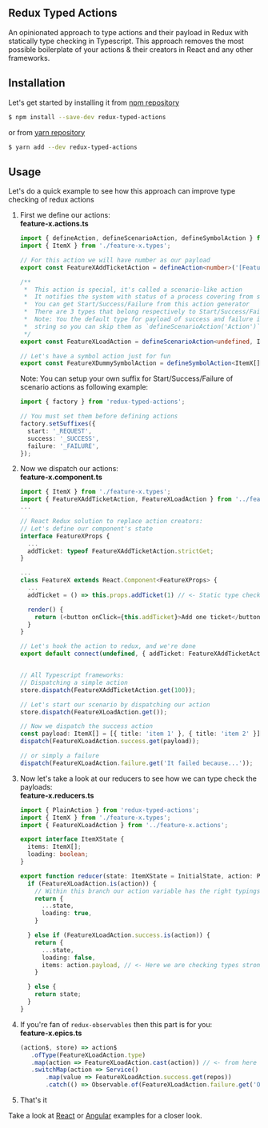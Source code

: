 ## Redux Typed Actions

An opinionated approach to type actions and their payload in Redux with statically type checking in Typescript.
This approach removes the most possible boilerplate of your actions & their creators in React and any other frameworks.

## Installation
Let's get started by installing it from [npm repository](https://www.npmjs.com/package/redux-typed-actions)
```sh
$ npm install --save-dev redux-typed-actions
```
or from [yarn repository](https://yarnpkg.com/en/package/redux-typed-actions)
```sh
$ yarn add --dev redux-typed-actions
```

## Usage
Let's do a quick example to see how this approach can improve type checking of redux actions

1. First we define our actions:  
    **feature-x.actions.ts**
    ```ts
    import { defineAction, defineScenarioAction, defineSymbolAction } from 'redux-typed-actions';
    import { ItemX } from './feature-x.types';

    // For this action we will have number as our payload
    export const FeatureXAddTicketAction = defineAction<number>('[Feature X] Add Ticket');

    /**
     *  This action is special, it's called a scenario-like action
     *  It notifies the system with status of a process covering from start to end.
     *  You can get Start/Success/Failure from this action generator
     *  There are 3 types that belong respectively to Start/Success/Failure
     *  Note: You the default type for payload of success and failure is
     *  string so you can skip them as `defineScenarioAction('Action')` 
     */
    export const FeatureXLoadAction = defineScenarioAction<undefined, ItemX[], string>('[Feature X] Load');

    // Let's have a symbol action just for fun
    export const FeatureXDummySymbolAction = defineSymbolAction<ItemX[]>('[Feature X] Dummy Started');
    ```

    Note: You can setup your own suffix for Start/Success/Failure of scenario actions as following example:
    ```ts
    import { factory } from 'redux-typed-actions';
    
    // You must set them before defining actions
    factory.setSuffixes({
      start: '_REQUEST',
      success: '_SUCCESS',
      failure: '_FAILURE',
    });
    ```

2. Now we dispatch our actions:  
    **feature-x.component.ts**
    ```ts
    import { ItemX } from './feature-x.types';
    import { FeatureXAddTicketAction, FeatureXLoadAction } from '../feature-x.actions';
    ...

    // React Redux solution to replace action creators:
    // Let's define our component's state
    interface FeatureXProps {
      ...
      addTicket: typeof FeatureXAddTicketAction.strictGet;
    }

    ...
    class FeatureX extends React.Component<FeatureXProps> {
      ...
      addTicket = () => this.props.addTicket(1) // <- Static type checking

      render() {
        return (<button onClick={this.addTicket}>Add one ticket</button>); // />
      }
    }

    // Let's hook the action to redux, and we're done
    export default connect(undefined, { addTicket: FeatureXAddTicketAction.strictGet })(FeatureX);


    // All Typescript frameworks:
    // Dispatching a simple action
    store.dispatch(FeatureXAddTicketAction.get(100));

    // Let's start our scenario by dispatching our action
    store.dispatch(FeatureXLoadAction.get());

    // Now we dispatch the success action
    const payload: ItemX[] = [{ title: 'item 1' }, { title: 'item 2' }];
    dispatch(FeatureXLoadAction.success.get(payload));

    // or simply a failure
    dispatch(FeatureXLoadAction.failure.get('It failed because...'));
    ```

3. Now let's take a look at our reducers to see how we can type check the payloads:  
   **feature-x.reducers.ts**
   ```ts
   import { PlainAction } from 'redux-typed-actions';
   import { ItemX } from './feature-x.types';
   import { FeatureXLoadAction } from '../feature-x.actions';

   export interface ItemXState {
     items: ItemX[];
     loading: boolean;
   }

   export function reducer(state: ItemXState = InitialState, action: PlainAction): ItemXState {
     if (FeatureXLoadAction.is(action)) {
       // Within this branch our action variable has the right typings
       return {
         ...state,
         loading: true,
       }

     } else if (FeatureXLoadAction.success.is(action)) {
       return {
         ...state,
         loading: false,
         items: action.payload, // <- Here we are checking types strongly :)
       }

     } else {
       return state;
     }
   }
   ```

4. If you're fan of `redux-observables` then this part is for you:  
   **feature-x.epics.ts**
   ```ts
   (action$, store) => action$
      .ofType(FeatureXLoadAction.type)
      .map(action => FeatureXLoadAction.cast(action)) // <- from here we will have all the typings right :)
      .switchMap(action => Service()
          .map(value => FeatureXLoadAction.success.get(repos))
          .catch(() => Observable.of(FeatureXLoadAction.failure.get('Oops something went wrong!'))));
   ```

5. That's it


Take a look at [React](https://stackblitz.com/edit/react-redux-observable) or [Angular](https://stackblitz.com/edit/redux-typed-actions-example) examples for a closer look.

